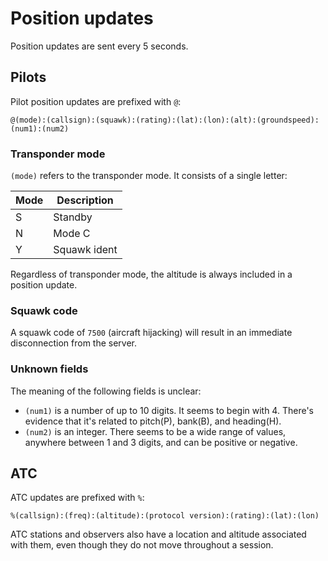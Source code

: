 # Position updates

Position updates are sent every 5 seconds.



## Pilots ##

Pilot position updates are prefixed with `@`:

```
@(mode):(callsign):(squawk):(rating):(lat):(lon):(alt):(groundspeed):(num1):(num2) 
```

### Transponder mode ###

`(mode)` refers to the transponder mode. It consists of a single letter:

| Mode | Description  |
| ---- | ------------ |
| S    | Standby      |
| N    | Mode C       |
| Y    | Squawk ident |

Regardless of transponder mode, the altitude is always included in a position update.

### Squawk code ###

A squawk code of `7500` (aircraft hijacking) will result in an immediate disconnection from the server.

### Unknown fields ###

The meaning of the following fields is unclear:

* `(num1)` is a number of up to 10 digits.  It seems to begin with 4. There's evidence that it's related to pitch(P), bank(B), and heading(H).
* `(num2)` is an integer. There seems to be a wide range of values, anywhere between 1 and 3 digits, and can be positive or negative.



## ATC ##

ATC updates are prefixed with `%`:

```
%(callsign):(freq):(altitude):(protocol version):(rating):(lat):(lon)
```

ATC stations and observers also have a location and altitude associated with them, even though they do not move throughout a session.


